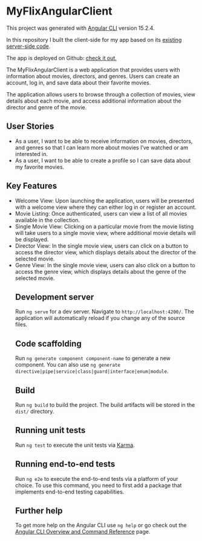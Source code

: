 # MyFlixAngularClient

This project was generated with [Angular CLI](https://github.com/angular/angular-cli) version 15.2.4.

<p>In this repository I built the client-side for my app based on its <a href="https://github.com/martalexaa/movie_api">existing server-side code</a>.</p>
<p>The app is deployed on Github: <a href="https://martalexaa.github.io/myFlix-Angular-client/welcome">check it out.</a></p>

<p>The MyFlixAngularClient is a web application that provides users with information about movies, directors, and genres. Users can create an account, log in, and save data about their favorite movies.</p>
  <p>The application allows users to browse through a collection of movies, view details about each movie, and access additional information about the director and genre of the movie.</p>
  <h2>User Stories</h2>
  <ul>
    <li>As a user, I want to be able to receive information on movies, directors, and genres so that I can learn more about movies I’ve watched or am interested in.</li>
    <li>As a user, I want to be able to create a profile so I can save data about my favorite movies.</li>
  </ul>
  <h2>Key Features</h2>
  <ul>
    <li>Welcome View: Upon launching the application, users will be presented with a welcome view where they can either log in or register an account.</li>
    <li>Movie Listing: Once authenticated, users can view a list of all movies available in the collection.</li>
    <li>Single Movie View: Clicking on a particular movie from the movie listing will take users to a single movie view, where additional movie details will be displayed.</li>
    <li>Director View: In the single movie view, users can click on a button to access the director view, which displays details about the director of the selected movie.</li>
    <li>Genre View: In the single movie view, users can also click on a button to access the genre view, which displays details about the genre of the selected movie.</li>

## Development server

Run `ng serve` for a dev server. Navigate to `http://localhost:4200/`. The application will automatically reload if you change any of the source files.

## Code scaffolding

Run `ng generate component component-name` to generate a new component. You can also use `ng generate directive|pipe|service|class|guard|interface|enum|module`.

## Build

Run `ng build` to build the project. The build artifacts will be stored in the `dist/` directory.

## Running unit tests

Run `ng test` to execute the unit tests via [Karma](https://karma-runner.github.io).

## Running end-to-end tests

Run `ng e2e` to execute the end-to-end tests via a platform of your choice. To use this command, you need to first add a package that implements end-to-end testing capabilities.

## Further help

To get more help on the Angular CLI use `ng help` or go check out the [Angular CLI Overview and Command Reference](https://angular.io/cli) page.
